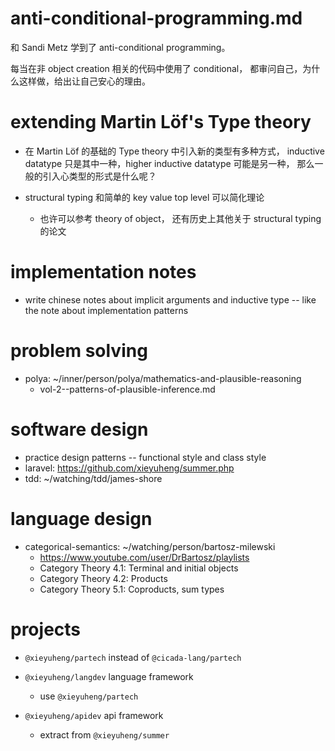# anti-conditional-programming.md

和 Sandi Metz 学到了 anti-conditional programming。

每当在非 object creation 相关的代码中使用了 conditional，
都审问自己，为什么这样做，给出让自己安心的理由。

# extending Martin Löf's Type theory

- 在 Martin Löf 的基础的 Type theory 中引入新的类型有多种方式，
  inductive datatype 只是其中一种，higher inductive datatype 可能是另一种，
  那么一般的引入心类型的形式是什么呢？

- structural typing 和简单的 key value top level 可以简化理论
  - 也许可以参考 theory of object，
    还有历史上其他关于 structural typing 的论文

# implementation notes

- write chinese notes about implicit arguments and inductive type -- like the note about implementation patterns

# problem solving

- polya: ~/inner/person/polya/mathematics-and-plausible-reasoning
  - vol-2--patterns-of-plausible-inference.md

# software design

- practice design patterns -- functional style and class style
- laravel: https://github.com/xieyuheng/summer.php
- tdd: ~/watching/tdd/james-shore

# language design

- categorical-semantics: ~/watching/person/bartosz-milewski
  - https://www.youtube.com/user/DrBartosz/playlists
  - Category Theory 4.1: Terminal and initial objects
  - Category Theory 4.2: Products
  - Category Theory 5.1: Coproducts, sum types

# projects

- `@xieyuheng/partech` instead of `@cicada-lang/partech`

- `@xieyuheng/langdev` language framework

  - use `@xieyuheng/partech`

- `@xieyuheng/apidev` api framework
  - extract from `@xieyuheng/summer`
